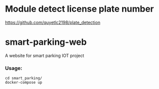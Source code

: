 # Module detect license plate number
https://github.com/quyetlc2198/plate_detection

# smart-parking-web
A website for smart parking IOT project

### Usage:
    cd smart_parking/
    docker-compose up
